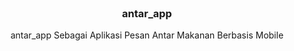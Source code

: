 <!-- PROJECT LOGO -->
<br />
<div align="center">
  <h3 align="center">antar_app</h3>

  <p align="center">
    antar_app Sebagai Aplikasi Pesan Antar Makanan Berbasis Mobile
    <br />
    <br />
  </p>
</div>
